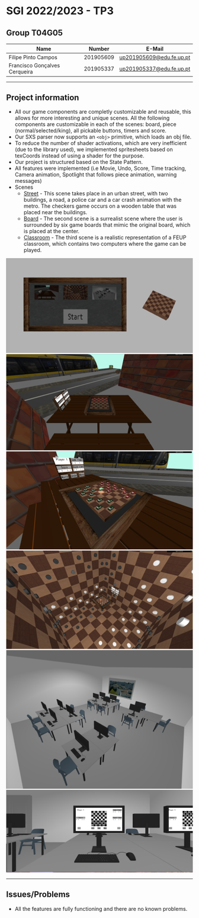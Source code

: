 # SGI 2022/2023 - TP3

## Group T04G05
| Name                          | Number    | E-Mail                   |
| ----------------------------- | --------- | ------------------------ |
| Filipe Pinto Campos           | 201905609 | up201905609@edu.fe.up.pt |
| Francisco Gonçalves Cerqueira | 201905337 | up201905337@edu.fe.up.pt |

----

## Project information

- All our game components are completly customizable and reusable, this allows for more interesting and unique scenes. All the following components are customizable in each of the scenes: board, piece (normal/selected/king), all pickable buttons, timers and score.
- Our SXS parser now supports an `<obj>` primitive, which loads an obj file.
- To reduce the number of shader activations, which are very inefficient (due to the library used), we implemented spritesheets based on texCoords instead of using a shader for the purpose.
- Our project is structured based on the State Pattern.
- All features were implemented (i.e Movie, Undo, Score, Time tracking, Camera animation, Spotlight that follows piece animation, warning messages)
- Scenes
  - [Street](scenes/street.xml) - This scene takes place in an urban street, with two buildings, a road, a police car and a car crash animation with the metro. The checkers game occurs on a wooden table that was placed near the buildings.
  - [Board](scenes/board.xml) - The second scene is a surrealist scene where the user is surrounded by six game boards that mimic the original board, which is placed at the center.
  - [Classroom](scenes/classroom.xml) - The third scene is a realistic representation of a FEUP classroom, which contains two computers where the game can be played.

![Screenshot 1](screenshots/screenshot1.png)
![Screenshot 2](screenshots/screenshot2.png)
![Screenshot 3](screenshots/screenshot3.png)
![Screenshot 4](screenshots/screenshot4.png)
![Screenshot 5](screenshots/screenshot5.png)
![Screenshot 6](screenshots/screenshot6.png)

----
## Issues/Problems

- All the features are fully functioning and there are no known problems.
